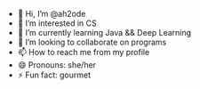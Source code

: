 - 👋 Hi, I’m @ah2ode
- 👀 I’m interested in CS
- 🌱 I’m currently learning Java && Deep Learning
- 💞️ I’m looking to collaborate on programs
- 📫 How to reach me from my profile
- 😄 Pronouns: she/her
- ⚡ Fun fact: gourmet

<!---
ah2ode/ah2ode is a ✨ special ✨ repository because its `README.md` (this file) appears on your GitHub profile.
You can click the Preview link to take a look at your changes.
--->
